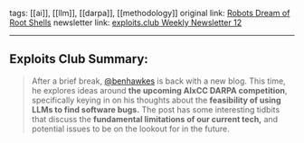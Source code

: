 tags: [[ai]], [[llm]], [[darpa]], [[methodology]]
original link:  [Robots Dream of Root Shells](https://blog.isosceles.com/robots-dream-of-root-shells/?ref=blog.exploits.club)
newsletter link: [exploits.club Weekly Newsletter 12](https://blog.exploits.club/exploits-club-weekly-newsletter-12/)

---
## Exploits Club Summary:
> After a brief break, [@benhawkes](https://twitter.com/benhawkes?ref=blog.exploits.club) is back with a new blog. This time, he explores ideas around **the upcoming AIxCC DARPA competition**, specifically keying in on his thoughts about the **feasibility of using LLMs to find software bugs.** The post has some interesting tidbits that discuss the **fundamental limitations of our current tech,** and potential issues to be on the lookout for in the future. 